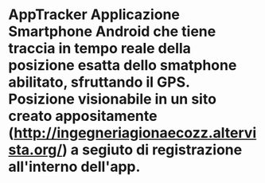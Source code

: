 # AppTracker Applicazione Smartphone Android che tiene traccia in tempo reale della posizione esatta dello smatphone abilitato, sfruttando il GPS. Posizione visionabile in un sito creato appositamente (http://ingegneriagionaecozz.altervista.org/) a segiuto di registrazione all'interno dell'app.
